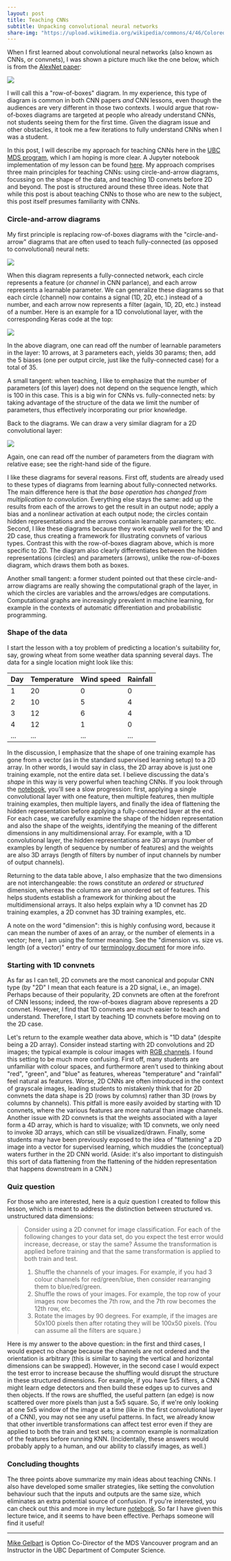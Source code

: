 ```yaml
---
layout: post
title: Teaching CNNs
subtitle: Unpacking convolutional neural networks
share-img: "https://upload.wikimedia.org/wikipedia/commons/4/46/Colored_neural_network.svg"
---
```


When I first learned about convolutional neural networks (also known as CNNs, or convnets), I was shown a picture much like the one below, which is from the [AlexNet paper](https://papers.nips.cc/paper/4824-imagenet-classification-with-deep-convolutional-neural-networks.pdf):

![](https://cdn-images-1.medium.com/max/1600/1*qyc21qM0oxWEuRaj-XJKcw.png)

I will call this a "row-of-boxes" diagram. In my experience, this type of diagram is common in both CNN papers _and_ CNN lessons, even though the audiences are very different in those two contexts. I would argue that row-of-boxes diagrams are targeted at people who already understand CNNs, not students seeing them for the first time. Given the diagram issue and other obstacles, it took me a few iterations to fully understand CNNs when I was a student.

In this post, I will describe my approach for teaching CNNs here in the [UBC MDS program](https://masterdatascience.ubc.ca/), which I am hoping is more clear. A Jupyter notebook implementation of my lesson can be found [here](https://github.com/UBC-MDS/DSCI_572_sup-learn-2_public/blob/master/lectures/lecture7.ipynb). My approach comprises three main principles for teaching CNNs: using circle-and-arrow diagrams, focussing on the shape of the data, and teaching 1D convnets before 2D and beyond. The post is structured around these three ideas. Note that while this post is about teaching CNNs to those who are new to the subject, this post itself presumes familiarity with CNNs.

### Circle-and-arrow diagrams

My first principle is replacing row-of-boxes diagrams with the "circle-and-arrow" diagrams that are often used to teach fully-connected (as opposed to convolutional) neural nets:

![](https://upload.wikimedia.org/wikipedia/commons/4/46/Colored_neural_network.svg)

When this diagram represents a fully-connected network, each circle represents a feature (or _channel_ in CNN parlance), and each arrow represents a learnable parameter. We can generalize these diagrams so that each circle (channel) now contains a signal (1D, 2D, etc.) instead of a number, and each arrow now represents a filter (again, 1D, 2D, etc.) instead of a number. Here is an example for a 1D convolutional layer, with the corresponding Keras code at the top:

![](../img/blog/CNN/Conv1D.png)

In the above diagram, one can read off the number of learnable parameters in the layer: 10 arrows, at 3 parameters each, yields 30 params; then, add the 5 biases (one per output circle, just like the fully-connected case) for a total of 35. 

A small tangent: when teaching, I like to emphasize that the number of parameters (of this layer) does not depend on the sequence length, which is 100 in this case. This is a big win for CNNs vs. fully-connected nets: by taking advantage of the structure of the data we limit the number of parameters, thus effectively incorporating our prior knowledge.

Back to the diagrams. We can draw a very similar diagram for a 2D convolutional layer:

![](../img/blog/CNN/Conv2D.png)

Again, one can read off the number of parameters from the diagram with relative ease; see the right-hand side of the figure.

I like these diagrams for several reasons. First off, students are already used to these types of diagrams from learning about fully-connected networks. The main difference here is that _the base operation has changed from multiplication to convolution_. Everything else stays the same: add up the results from each of the arrows to get the result in an output node; apply a bias and a nonlinear activation at each output node; the circles contain hidden representations and the arrows contain learnable parameters; etc. Second, I like these diagrams because they work equally well for the 1D and 2D case, thus creating a framework for illustrating convnets of various types. Contrast this with the row-of-boxes diagram above, which is more specific to 2D. The diagram also clearly differentiates between the hidden representations (circles) and parameters (arrows), unlike the row-of-boxes diagram, which draws them both as boxes.

Another small tangent: a former student pointed out that these circle-and-arrow diagrams are really showing the computational graph of the layer, in which the circles are variables and the arrows/edges are computations. Computational graphs are increasingly prevalent in machine learning, for example in the contexts of automatic differentiation and probabilistic programming.

### Shape of the data

I start the lesson with a toy problem of predicting a location's suitability for, say, growing wheat from some weather data spanning several days. The data for a single location might look like this:

| Day | Temperature | Wind speed | Rainfall |
|-----|-----|---------------|-------|
|  1   | 20  | 0           |   0 |
|  2   | 10  |  5           | 4  |
|  3    | 12  | 6          |  4 |
|  4    |  12 |  1         |  0 |
| ...  | ...  | ... | ... |

In the discussion, I emphasize that the shape of one training example has gone from a vector (as in the standard supervised learning setup) to a 2D array. In other words, I would say in class, the 2D array above is just one training example, not the entire data set. I believe discussing the data's _shape_ in this way is very powerful when teaching CNNs. If you look through the [notebook](https://github.com/UBC-MDS/DSCI_572_sup-learn-2_public/blob/master/lectures/lecture7.ipynb), you'll see a slow progression: first, applying a single convolutional layer with one feature, then multiple features, then multiple training examples, then multiple layers, and finally the idea of flattening the hidden representation before applying a fully-connected layer at the end. For each case, we carefully examine the shape of the hidden representation and also the shape of the weights, identifying the meaning of the different dimensions in any multidimensional array. For example, with a 1D convolutional layer, the hidden representations are 3D arrays (number of examples by length of sequence by number of features) and the weights are also 3D arrays (length of filters by number of input channels by number of output channels).  

Returning to the data table above, I also emphasize that the two dimensions are not interchangeable: the rows constitute an _ordered_ or _structured_ dimension, whereas the columns are an unordered set of features. This helps students establish a framework for thinking about the multidimensional arrays. It also helps explain why a 1D convnet has 2D training examples, a 2D convnet has 3D training examples, etc.

A note on the word "dimension": this is highly confusing word, because it can mean the number of axes of an array, or the number of elements in a vector; here, I am using the former meaning. See the "dimension vs. size vs. length (of a vector)" entry of our [terminology document](https://ubc-mds.github.io/resources_pages/terminology/) for more info.


### Starting with 1D convnets

As far as I can tell, 2D convnets are the most canonical and popular CNN type (by "2D" I mean that each feature is a 2D signal, i.e., an image). Perhaps because of their popularity, 2D convnets are often at the forefront of CNN lessons; indeed, the row-of-boxes diagram above represents a 2D convnet. However, I find that 1D convnets are much easier to teach and understand. Therefore, I start by teaching 1D convnets before moving on to the 2D case. 

Let's return to the example weather data above, which is "1D data" (despite being a 2D array). Consider instead starting with 2D convolutions and 2D images; the typical example is colour images with [RGB channels](https://en.wikipedia.org/wiki/RGB_color_model). I found this setting to be much more confusing. First off, many students are unfamiliar with colour spaces, and furthermore aren't used to thinking about "red", "green", and "blue" as features, whereas "temperature" and "rainfall" feel natural as features. Worse, 2D CNNs are often introduced in the context of grayscale images, leading students to mistakenly think that for 2D convnets the data shape is 2D (rows by columns) rather than 3D (rows by columns by channels). This pitfall is more easily avoided by starting with 1D convnets, where the various features are more natural than image channels. Another issue with 2D convnets is that the weights associated with a layer form a 4D array, which is hard to visualize; with 1D convnets, we only need to invoke 3D arrays, which can still be visualized/drawn. Finally, some students may have been previously exposed to the idea of "flattening" a 2D image into a vector for supervised learning, which muddies the (conceptual) waters further in the 2D CNN world. (Aside: it's also important to distinguish this sort of data flattening from the flattening of the hidden representation that happens downstream in a CNN.) 

### Quiz question

For those who are interested, here is a quiz question I created to follow this lesson, which is meant to address the distinction between structured vs. unstructured data dimensions:

> Consider using a 2D convnet for image classification. For each of the following changes to your data set, do you expect the test error would increase, decrease, or stay the same? Assume the transformation is applied before training and that the same transformation is applied to both train and test. 
> 
> 1. Shuffle the channels of your images. For example, if you had 3 colour channels for red/green/blue, then consider rearranging them to blue/red/green.
> 2. Shuffle the rows of your images. For example, the top row of your images now becomes the 7th row, and the 7th row becomes the 12th row, etc.
> 3. Rotate the images by 90 degrees. For example, if the images are 50x100 pixels then after rotating they will be 100x50 pixels. (You can assume all the filters are square.)

Here is my answer to the above question: in the first and third cases, I would expect no change because the channels are not ordered and the orientation is arbitrary (this is similar to saying the vertical and horizontal dimensions can be swapped). However, in the second case I would expect the test error to increase because the shuffling would disrupt the structure in these structured dimensions. For example, if you have 5x5 filters, a CNN might learn edge detectors and then build these edges up to curves and then objects. If the rows are shuffled, the useful pattern (an edge) is now scattered over more pixels than just a 5x5 square. So, if we're only looking at one 5x5 window of the image at a time (like in the first convolutional layer of a CNN), you may not see any useful patterns. In fact, we already know that other invertible transformations can affect test error even if they are applied to both the train and test sets; a common example is normalization of the features before running KNN. (Incidentally, these answers would probably apply to a human, and our ability to classify images, as well.)

### Concluding thoughts

The three points above summarize my main ideas about teaching CNNs. I also have developed some smaller strategies, like setting the convolution behaviour such that the inputs and outputs are the same size, which eliminates an extra potential source of confusion. If you're interested, you can check out this and more in my lecture [notebook](https://github.com/UBC-MDS/DSCI_572_sup-learn-2_public/blob/master/lectures/lecture7.ipynb). So far I have given this lecture twice, and it seems to have been effective. Perhaps someone will find it useful!


--------

[Mike Gelbart](https://www.mikegelbart.com/) is Option Co-Director of the MDS Vancouver program and an Instructor in the UBC Department of Computer Science.
